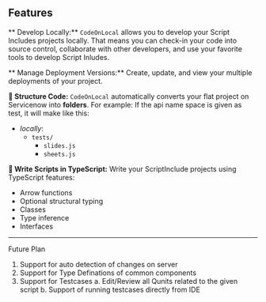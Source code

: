 ## Features

** Develop Locally:**
`CodeOnLocal` allows you to develop your Script Includes projects locally. That means you can check-in your code into source control, collaborate with other developers, and use your favorite tools to develop Script Inludes.

** Manage Deployment Versions:** 
Create, update, and view your multiple deployments of your project.

**📁 Structure Code:** `CodeOnLocal` automatically converts your flat project on Servicenow into **folders**. For example:
If the api name space is given as test, it will make like this:
- _locally_:
  - `tests/`
    - `slides.js`
    - `sheets.js`

**🔷 Write Scripts in TypeScript:** Write your ScriptInclude projects using TypeScript features:
- Arrow functions
- Optional structural typing
- Classes
- Type inference
- Interfaces

----
Future Plan
 1. Support for auto detection of changes on server
 2. Support for Type Definations of common components
 3. Support for Testcases 
    a. Edit/Review all Qunits related to the given script
    b. Support of running testcases directly from IDE
    
